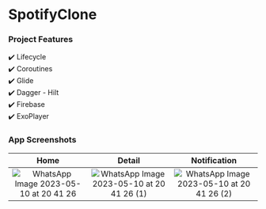 # SpotifyClone

### Project Features
 :heavy_check_mark: Lifecycle  <br>
 :heavy_check_mark: Coroutines <br>
 :heavy_check_mark: Glide <br>
 :heavy_check_mark: Dagger - Hilt <br>
 :heavy_check_mark: Firebase <br>
 :heavy_check_mark: ExoPlayer <br>
 
 ### App Screenshots

| Home | Detail | Notification | 
|:-:|:-:|:-:|
| ![WhatsApp Image 2023-05-10 at 20 41 26](https://github.com/gulten27/SpotifyClone/assets/63645518/796b81a0-113d-4065-a11a-47adf3464edf) | ![WhatsApp Image 2023-05-10 at 20 41 26 (1)](https://github.com/gulten27/SpotifyClone/assets/63645518/351c8214-d4f8-4b85-9364-b258202b10d2) | ![WhatsApp Image 2023-05-10 at 20 41 26 (2)](https://github.com/gulten27/SpotifyClone/assets/63645518/c24db38e-b7c8-4137-a37a-ba6adbdd3097)|
